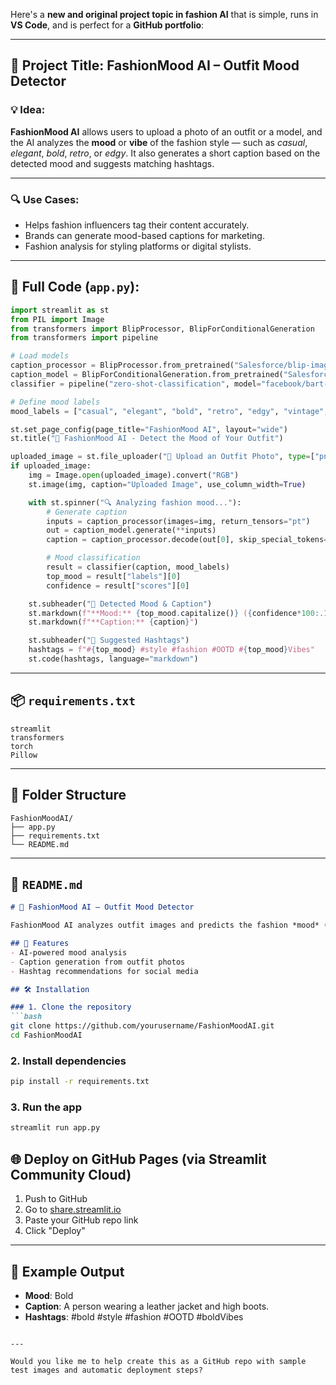 Here's a **new and original project topic in fashion AI** that is simple, runs in **VS Code**, and is perfect for a **GitHub portfolio**:

---

## 👠 Project Title: **FashionMood AI – Outfit Mood Detector**

### 💡 Idea:

**FashionMood AI** allows users to upload a photo of an outfit or a model, and the AI analyzes the **mood** or **vibe** of the fashion style — such as *casual*, *elegant*, *bold*, *retro*, or *edgy*. It also generates a short caption based on the detected mood and suggests matching hashtags.

---

### 🔍 Use Cases:

* Helps fashion influencers tag their content accurately.
* Brands can generate mood-based captions for marketing.
* Fashion analysis for styling platforms or digital stylists.

---

## 🧾 Full Code (`app.py`):

```python
import streamlit as st
from PIL import Image
from transformers import BlipProcessor, BlipForConditionalGeneration
from transformers import pipeline

# Load models
caption_processor = BlipProcessor.from_pretrained("Salesforce/blip-image-captioning-base")
caption_model = BlipForConditionalGeneration.from_pretrained("Salesforce/blip-image-captioning-base")
classifier = pipeline("zero-shot-classification", model="facebook/bart-large-mnli")

# Define mood labels
mood_labels = ["casual", "elegant", "bold", "retro", "edgy", "vintage", "chic", "grunge"]

st.set_page_config(page_title="FashionMood AI", layout="wide")
st.title("🧠 FashionMood AI - Detect the Mood of Your Outfit")

uploaded_image = st.file_uploader("📸 Upload an Outfit Photo", type=["png", "jpg", "jpeg"])
if uploaded_image:
    img = Image.open(uploaded_image).convert("RGB")
    st.image(img, caption="Uploaded Image", use_column_width=True)

    with st.spinner("🔍 Analyzing fashion mood..."):
        # Generate caption
        inputs = caption_processor(images=img, return_tensors="pt")
        out = caption_model.generate(**inputs)
        caption = caption_processor.decode(out[0], skip_special_tokens=True)

        # Mood classification
        result = classifier(caption, mood_labels)
        top_mood = result["labels"][0]
        confidence = result["scores"][0]

    st.subheader("📝 Detected Mood & Caption")
    st.markdown(f"**Mood:** {top_mood.capitalize()} ({confidence*100:.1f}% confidence)")
    st.markdown(f"**Caption:** {caption}")

    st.subheader("📌 Suggested Hashtags")
    hashtags = f"#{top_mood} #style #fashion #OOTD #{top_mood}Vibes"
    st.code(hashtags, language="markdown")
```

---

## 📦 `requirements.txt`

```
streamlit
transformers
torch
Pillow
```

---

## 📂 Folder Structure

```
FashionMoodAI/
├── app.py
├── requirements.txt
└── README.md
```

---

## 📖 `README.md`

````markdown
# 🎯 FashionMood AI – Outfit Mood Detector

FashionMood AI analyzes outfit images and predicts the fashion *mood* (e.g., casual, elegant, retro). It also generates a caption and hashtags.

## 🚀 Features
- AI-powered mood analysis
- Caption generation from outfit photos
- Hashtag recommendations for social media

## 🛠 Installation

### 1. Clone the repository
```bash
git clone https://github.com/yourusername/FashionMoodAI.git
cd FashionMoodAI
````

### 2. Install dependencies

```bash
pip install -r requirements.txt
```

### 3. Run the app

```bash
streamlit run app.py
```

## 🌐 Deploy on GitHub Pages (via Streamlit Community Cloud)

1. Push to GitHub
2. Go to [share.streamlit.io](https://share.streamlit.io/)
3. Paste your GitHub repo link
4. Click "Deploy"

---

## 📸 Example Output

* **Mood**: Bold
* **Caption**: A person wearing a leather jacket and high boots.
* **Hashtags**: #bold #style #fashion #OOTD #boldVibes

```

---

Would you like me to help create this as a GitHub repo with sample test images and automatic deployment steps?
```
